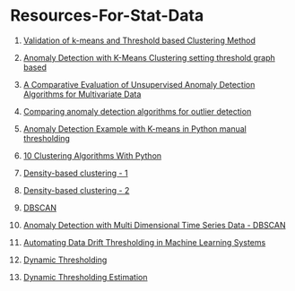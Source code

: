 # Resources-For-Stat-Data

 1.  [Validation of k-means and Threshold based Clustering Method](https://www.longdom.org/open-access/validation-of-kmeans-and-threshold-based-clustering-method-0976-4860-5-153-160.pdf) <br>

 2. [Anomaly Detection with K-Means Clustering setting threshold graph based](http://amid.fish/anomaly-detection-with-k-means-clustering) <br>

3. [A Comparative Evaluation of Unsupervised Anomaly Detection Algorithms for Multivariate Data](https://journals.plos.org/plosone/article?id=10.1371/journal.pone.0152173)<br>

 4. [Comparing anomaly detection algorithms for outlier detection](https://scikit-learn.org/stable/auto_examples/miscellaneous/plot_anomaly_comparison.html?highlight=isolation%20forest)<br>

 5. [Anomaly Detection Example with K-means in Python manual thresholding](https://www.datatechnotes.com/2020/05/anomaly-detection-with-kmeans-in-python.html)<br>

 6. [10 Clustering Algorithms With Python](https://machinelearningmastery.com/clustering-algorithms-with-python/)<br>

 7. [Density-based clustering - 1](https://en.wikipedia.org/wiki/Cluster_analysis#Density-based_clustering)<br>

 8. [Density-based clustering - 2](https://blog.dominodatalab.com/topology-and-density-based-clustering)<br>

 9. [DBSCAN](https://www.geeksforgeeks.org/dbscan-clustering-in-ml-density-based-clustering/)<br>

10. [Anomaly Detection with Multi Dimensional Time Series Data - DBSCAN](https://medium.com/northraine/anomaly-detection-with-multi-dimensional-time-series-data-4fe8d111dee)<br>

11. [Automating Data Drift Thresholding in Machine Learning Systems](https://towardsdatascience.com/automating-data-drift-thresholding-in-machine-learning-systems-524e6259f59f)

12. [Dynamic Thresholding](https://sol.sbc.org.br/journals/index.php/jidm/article/download/1456/1124)

13. [Dynamic Thresholding Estimation](https://www.sinch.com/blog/dynamic-threshold-estimation-for-anomaly-detection/) 
